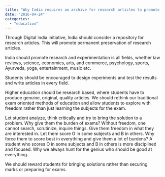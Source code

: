 ```yaml
---
title: "Why India requires an archive for research articles to promote research and development?"
date: "2016-04-24"
categories: 
  - "education"
---
```


Through Digital India initiative, India should consider a repository for research articles. This will promote permanent preservation of research articles.  
  
India should promote research and experimentation is all fields, whether law reviews, science, economics, arts, and commerce, psychology, sports, Ayurveda, yoga, entertainment, music etc.  
  
Students should be encouraged to design experiments and test the results and write articles in every field.  
  
Higher education should be research based, where students have to produce genuine, original, quality articles. We should rethink our traditional exam oriented methods of education and allow students to explore with freedom rather than just learning the subjects for the exam.  
  
Let student analyze, think critically and try to bring the solution to a problem. Why give them the burden of exams? Without freedom, one cannot search, scrutinize, inquire things. Give them freedom in what they are interested in. Let them score O in some subjects and B in others. Why force them to score best in everything and give them a lot of burdens? A student who scores O in some subjects and B in others is more disciplined and focused. Why we always hunt for the genius who should be good at everything.  
  
We should reward students for bringing solutions rather than securing marks or preparing for exams.
